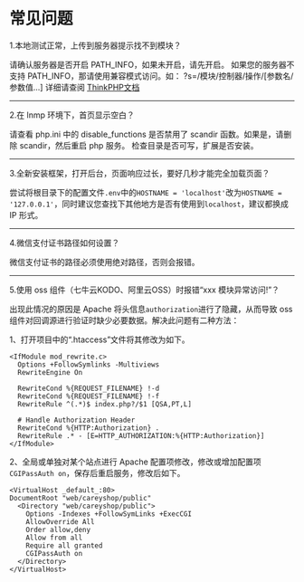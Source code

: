 # 常见问题

1.本地测试正常，上传到服务器提示找不到模块？

请确认服务器是否开启 PATH_INFO，如果未开启，请先开启。
如果您的服务器不支持 PATH_INFO，那请使用兼容模式访问。如：
?s=/模块/控制器/操作/[参数名/参数值...]
详细请查阅 [ThinkPHP文档](http://www.kancloud.cn/manual/thinkphp5/118012 "ThinkPHP文档")

------------

2.在 lnmp 环境下，首页显示空白？

请查看 php.ini 中的 disable_functions 是否禁用了 scandir 函数。如果是，请删除 scandir，然后重启 php 服务。
检查目录是否可写，扩展是否安装。

------------

3.全新安装框架，打开后台，页面响应过长，要好几秒才能完全加载页面？

尝试将根目录下的配置文件`.env`中的`HOSTNAME = 'localhost'`改为`HOSTNAME = '127.0.0.1'`，同时建议您查找下其他地方是否有使用到`localhost`，建议都换成 IP 形式。

------------

4.微信支付证书路径如何设置？

微信支付证书的路径必须使用绝对路径，否则会报错。

------------

5.使用 oss 组件（七牛云KODO、阿里云OSS）时报错“xxx 模块异常访问!”？

出现此情况的原因是 Apache 将头信息`authorization`进行了隐藏，从而导致 oss 组件对回调源进行验证时缺少必要数据。解决此问题有二种方法：

1、打开项目中的“.htaccess”文件将其修改为如下。
``` {9-11}
<IfModule mod_rewrite.c>
  Options +FollowSymlinks -Multiviews
  RewriteEngine On

  RewriteCond %{REQUEST_FILENAME} !-d
  RewriteCond %{REQUEST_FILENAME} !-f
  RewriteRule ^(.*)$ index.php?/$1 [QSA,PT,L]

  # Handle Authorization Header
  RewriteCond %{HTTP:Authorization} .
  RewriteRule .* - [E=HTTP_AUTHORIZATION:%{HTTP:Authorization}]
</IfModule>
```

2、全局或单独对某个站点进行 Apache 配置项修改，修改或增加配置项`CGIPassAuth on`，保存后重启服务，修改后如下。
``` apacheconf{9}
<VirtualHost _default_:80>
DocumentRoot "web/careyshop/public"
  <Directory "web/careyshop/public">
    Options -Indexes +FollowSymLinks +ExecCGI
    AllowOverride All
    Order allow,deny
    Allow from all
    Require all granted
    CGIPassAuth on
  </Directory>
</VirtualHost>
```